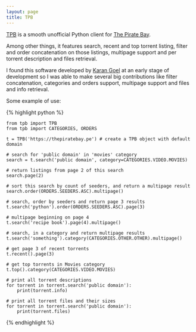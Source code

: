```yaml
---
layout: page
title: TPB
---
```


[TPB](https://github.com/karan/tpb/) is a smooth unofficial Python client for
[The Pirate Bay](https://thepiratebay.pe/).

Among other things, it features search, recent and top torrent listing, filter
and order concatenation on those listings, multipage support and per torrent
description and files retrieval.

I found this software developed by [Karan Goel](https://github.com/karan) at an
early stage of development so I was able to make several big contributions like
filter concatenation, categories and orders support, multipage support and
files and info retrieval.

Some example of use:

{% highlight python %}

    from tpb import TPB
    from tpb import CATEGORIES, ORDERS

    t = TPB('https://thepiratebay.pe') # create a TPB object with default domain

    # search for 'public domain' in 'movies' category
    search = t.search('public domain', category=CATEGORIES.VIDEO.MOVIES)

    # return listings from page 2 of this search
    search.page(2)

    # sort this search by count of seeders, and return a multipage result
    search.order(ORDERS.SEEDERS.ASC).multipage()

    # search, order by seeders and return page 3 results
    t.search('python').order(ORDERS.SEEDERS.ASC).page(3)

    # multipage beginning on page 4
    t.search('recipe book').page(4).multipage()

    # search, in a category and return multipage results
    t.search('something').category(CATEGORIES.OTHER.OTHER).multipage()

    # get page 3 of recent torrents
    t.recent().page(3)

    # get top torrents in Movies category
    t.top().category(CATEGORIES.VIDEO.MOVIES)

    # print all torrent descriptions
    for torrent in torrent.search('public domain'):
        print(torrent.info)

    # print all torrent files and their sizes
    for torrent in torrent.search('public domain'):
        print(torrent.files)

{% endhighlight %}
